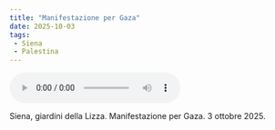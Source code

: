```yaml
---
title: "Manifestazione per Gaza"
date: 2025-10-03
tags:
 - Siena
 - Palestina
---
```


<audio controls>
  <source src="/audio/20251003-01.mp3" type="audio/mpeg">
  Il tuo browser non supporta l'audio HTML5.
</audio>


Siena, giardini della Lizza. Manifestazione per Gaza. 3 ottobre 2025.
